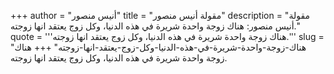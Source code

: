 +++
author = "أنيس منصور"
title = "مقولة أنيس منصور"
description = "مقولة أنيس منصور: هناك زوجة واحدة شريرة في هذه الدنيا، وكل زوج يعتقد انها زوجته."
quote = '''هناك زوجة واحدة شريرة في هذه الدنيا، وكل زوج يعتقد انها زوجته.''' 
slug = "هناك-زوجة-واحدة-شريرة-في-هذه-الدنيا-وكل-زوج-يعتقد-انها-زوجته"
+++
هناك زوجة واحدة شريرة في هذه الدنيا، وكل زوج يعتقد انها زوجته.
